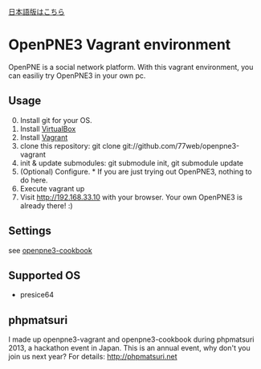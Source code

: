 [日本語版はこちら](https://github.com/77web/openpne3-vagrant/blob/master/README-ja.md)

OpenPNE3 Vagrant environment
=================================

OpenPNE is a social network platform.
With this vagrant environment, you can easiliy try OpenPNE3 in your own pc.

Usage
--------

0. Install git for your OS.
1. Install [VirtualBox](https://www.virtualbox.org/wiki/Downloads)
2. Install [Vagrant](http://downloads.vagrantup.com/)
3. clone this repository: git clone git://github.com/77web/openpne3-vagrant
4. init & update submodules: git submodule init, git submodule update
5. (Optional) Configure. * If you are just trying out OpenPNE3, nothing to do here.
6. Execute vagrant up
7. Visit http://192.168.33.10 with your browser. Your own OpenPNE3 is already there! :)

Settings
----------

see [openpne3-cookbook](https://github.com/77web/openpne3-cookbook/blob/master/README.md)

Supported OS
--------------

* presice64

phpmatsuri
-------------

I made up openpne3-vagrant and openpne3-cookbook during phpmatsuri 2013, a hackathon event in Japan. This is an annual event, why don't you join us next year? For details: http://phpmatsuri.net
